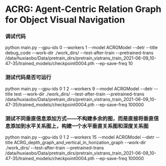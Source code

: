# ACRG: Agent-Centric Relation Graph for Object Visual Navigation


### 调试代码
python main.py --gpu-ids 0  --workers 1 --model ACRGModel --detr --title debug_code --work-dir ./work_dirs/ --test-after-train --pretrained-trans /data/huxiaobo/Data/pretrain_dirs/pretrain_vistrans_train_2021-06-09_10-47-35/trained_models/checkpoint0004.pth --ep-save-freq 10


### 测试代码是否可运行
python main.py --gpu-ids 0 1 2  --workers 9 --model ACRGModel --detr --title test --work-dir ./work_dirs/ --test-after-train --pretrained-trans /data/huxiaobo/Data/pretrain_dirs/pretrain_vistrans_train_2021-06-09_10-47-35/trained_models/checkpoint0004.pth --ep-save-freq 100000




### 测试不同垂直信息添加方式——不构建多余的图，而是直接将垂直信息添加到水平关系图上，构建一个水平垂直关系图和深度关系图
python main.py --gpu-ids 0 1 2  --workers 15 --model ACRGModel --detr --title ACRG_depth_graph_and_vertical_in_horization_graph --work-dir ./work_dirs/ --test-after-train --pretrained-trans /data/huxiaobo/Data/pretrain_dirs/pretrain_vistrans_train_2021-06-09_10-47-35/trained_models/checkpoint0004.pth --ep-save-freq 100000